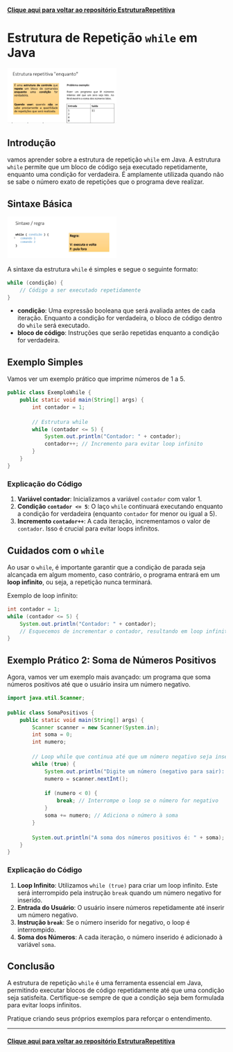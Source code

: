 #### [Clique aqui para voltar ao repositório EstruturaRepetitiva](https://github.com/gabrielmelim/JAVA/tree/EstruturaRepetitiva)
# Estrutura de Repetição `while` em Java

<div align="left">
  <img src="https://raw.githubusercontent.com/gabrielmelim/imgs/main/java/While.png" alt="java" width="50%">
</div>

## Introdução

vamos aprender sobre a estrutura de repetição `while` em Java. A estrutura `while` permite que um bloco de código seja executado repetidamente, enquanto uma condição for verdadeira. É amplamente utilizada quando não se sabe o número exato de repetições que o programa deve realizar.

## Sintaxe Básica

<div align="left">
  <img src="https://raw.githubusercontent.com/gabrielmelim/imgs/main/java/While2.png" alt="java" width="50%">
</div>

A sintaxe da estrutura `while` é simples e segue o seguinte formato:

```java
while (condição) {
    // Código a ser executado repetidamente
}
```

- **condição**: Uma expressão booleana que será avaliada antes de cada iteração. Enquanto a condição for verdadeira, o bloco de código dentro do `while` será executado.
- **bloco de código**: Instruções que serão repetidas enquanto a condição for verdadeira.

## Exemplo Simples

Vamos ver um exemplo prático que imprime números de 1 a 5.

```java
public class ExemploWhile {
    public static void main(String[] args) {
        int contador = 1;
        
        // Estrutura while
        while (contador <= 5) {
            System.out.println("Contador: " + contador);
            contador++; // Incremento para evitar loop infinito
        }
    }
}
```

### Explicação do Código

1. **Variável contador**: Inicializamos a variável `contador` com valor 1.
2. **Condição `contador <= 5`**: O laço `while` continuará executando enquanto a condição for verdadeira (enquanto `contador` for menor ou igual a 5).
3. **Incremento `contador++`**: A cada iteração, incrementamos o valor de `contador`. Isso é crucial para evitar loops infinitos.

## Cuidados com o `while`

Ao usar o `while`, é importante garantir que a condição de parada seja alcançada em algum momento, caso contrário, o programa entrará em um **loop infinito**, ou seja, a repetição nunca terminará.

Exemplo de loop infinito:

```java
int contador = 1;
while (contador <= 5) {
    System.out.println("Contador: " + contador);
    // Esquecemos de incrementar o contador, resultando em loop infinito
}
```

## Exemplo Prático 2: Soma de Números Positivos

Agora, vamos ver um exemplo mais avançado: um programa que soma números positivos até que o usuário insira um número negativo.

```java
import java.util.Scanner;

public class SomaPositivos {
    public static void main(String[] args) {
        Scanner scanner = new Scanner(System.in);
        int soma = 0;
        int numero;

        // Loop while que continua até que um número negativo seja inserido
        while (true) {
            System.out.println("Digite um número (negativo para sair): ");
            numero = scanner.nextInt();
            
            if (numero < 0) {
                break; // Interrompe o loop se o número for negativo
            }
            soma += numero; // Adiciona o número à soma
        }

        System.out.println("A soma dos números positivos é: " + soma);
    }
}
```

### Explicação do Código

1. **Loop Infinito**: Utilizamos `while (true)` para criar um loop infinito. Este será interrompido pela instrução `break` quando um número negativo for inserido.
2. **Entrada do Usuário**: O usuário insere números repetidamente até inserir um número negativo.
3. **Instrução `break`**: Se o número inserido for negativo, o loop é interrompido.
4. **Soma dos Números**: A cada iteração, o número inserido é adicionado à variável `soma`.

## Conclusão

A estrutura de repetição `while` é uma ferramenta essencial em Java, permitindo executar blocos de código repetidamente até que uma condição seja satisfeita. Certifique-se sempre de que a condição seja bem formulada para evitar loops infinitos.

Pratique criando seus próprios exemplos para reforçar o entendimento.

---
#### [Clique aqui para voltar ao repositório EstruturaRepetitiva](https://github.com/gabrielmelim/JAVA/tree/EstruturaRepetitiva)
